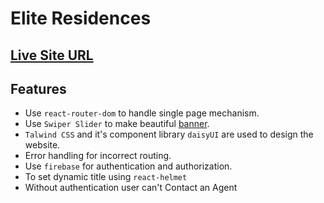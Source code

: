 # Elite Residences

## [Live Site URL](http://localhost:5173/)

## Features

- Use `react-router-dom` to handle single page mechanism.
- Use `Swiper Slider` to make beautiful [banner](https://swiperjs.com/get-started).
- `Talwind CSS` and it's component library `daisyUI` are used to design the website.
- Error handling for incorrect routing.
- Use `firebase` for authentication and authorization.
- To set dynamic title using `react-helmet`
- Without authentication user can't Contact an Agent

